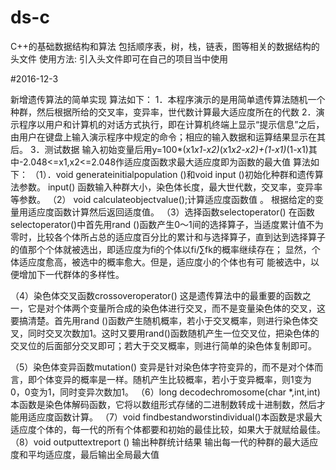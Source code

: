 # ds-c
C++的基础数据结构和算法
包括顺序表，树，栈，链表，图等相关的数据结构的头文件
使用方法:
    引入头文件即可在自己的项目当中使用

	
#2016-12-3

新增遗传算法的简单实现
算法如下：
1．本程序演示的是用简单遗传算法随机一个种群，然后根据所给的交叉率，变异率，世代数计算最大适应度所在的代数
2．演示程序以用户和计算机的对话方式执行，即在计算机终端上显示“提示信息”之后，由用户在键盘上输入演示程序中规定的命令；相应的输入数据和运算结果显示在其后。
3．测试数据
输入初始变量后用y=100*(x1*x1-x2)*(x1*x2-x2)+(1-x1)*(1-x1)其中-2.048<=x1,x2<=2.048作适应度函数求最大适应度即为函数的最大值	
算法如下：
（1）．void generateinitialpopulation ()和void input ()初始化种群和遗传算法参数。
input() 函数输入种群大小，染色体长度，最大世代数，交叉率，变异率等参数。
（2）  void calculateobjectvalue();计算适应度函数值 。
根据给定的变量用适应度函数计算然后返回适度值。
（3）选择函数selectoperator()
在函数selectoperator()中首先用rand ()函数产生0～1间的选择算子，当适度累计值不为零时，比较各个体所占总的适应度百分比的累计和与选择算子，直到达到选择算子的值那个个体就被选出，即适应度为fi的个体以fi/∑fk的概率继续存在；
显然，个体适应度愈高，被选中的概率愈大。但是，适应度小的个体也有可
    能被选中，以便增加下一代群体的多样性。

（4）染色体交叉函数crossoveroperator()
这是遗传算法中的最重要的函数之一，它是对个体两个变量所合成的染色体进行交叉，而不是变量染色体的交叉，这要搞清楚。首先用rand ()函数产生随机概率，若小于交叉概率，则进行染色体交叉，同时交叉次数加1。这时又要用rand()函数随机产生一位交叉位，把染色体的交叉位的后面部分交叉即可；若大于交叉概率，则进行简单的染色体复制即可。

（5）染色体变异函数mutation()
变异是针对染色体字符变异的，而不是对个体而言，即个体变异的概率是一样。随机产生比较概率，若小于变异概率，则1变为0，0变为1，同时变异次数加1。
（6）long decodechromosome(char *,int,int)
本函数是染色体解码函数，它将以数组形式存储的二进制数转成十进制数，然后才能用适应度函数计算。
（7）void findbestandworstindividual()本函数是求最大适应度个体的，每一代的所有个体都要和初始的最佳比较，如果大于就赋给最佳。
（8）void outputtextreport ()   输出种群统计结果
输出每一代的种群的最大适应度和平均适应度，最后输出全局最大值

